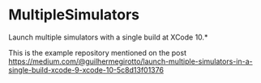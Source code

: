 # MultipleSimulators

Launch multiple simulators with a single build at XCode 10.*

This is the example repository mentioned on the post
https://medium.com/@guilhermegirotto/launch-multiple-simulators-in-a-single-build-xcode-9-xcode-10-5c8d13f01376
